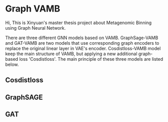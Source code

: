 # Graph VAMB
Hi, This is Xinyuan's master thesis project about Metagenomic Binning using Graph Neural Network.

There are three different GNN models based on VAMB. GraphSage-VAMB and GAT-VAMB are two models that use corresponding graph encoders to replace the original linear layer in VAE's encoder. Cosdistloss-VAMB model keep the main structure of VAMB, but applying a new additional graph-based loss 'Cosdistloss'. The main principle of these three models are listed below.

## Cosdistloss

## GraphSAGE

## GAT

